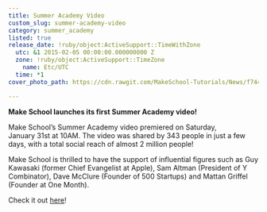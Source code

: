 ```yaml
---
title: Summer Academy Video
custom_slug: summer-academy-video
category: summer_academy
listed: true
release_date: !ruby/object:ActiveSupport::TimeWithZone
  utc: &1 2015-02-05 00:00:00.000000000 Z
  zone: !ruby/object:ActiveSupport::TimeZone
    name: Etc/UTC
  time: *1
cover_photo_path: https://cdn.rawgit.com/MakeSchool-Tutorials/News/f744d331484d043a373ee2a33d63626c352255d4//663032db-cf16-441b-9103-c518947c70e1/cover_photo.jpeg

---
```

**Make School launches its first Summer Academy video!**

Make School’s Summer Academy video premiered on Saturday, January 31st at 10AM. The video was shared by 343 people in just a few days, with a total social reach of almost 2 million people! 

Make School is thrilled to have the support of influential figures such as Guy Kawasaki (former Chief Evangelist at Apple), Sam Altman (President of Y Combinator), Dave McClure (Founder of 500 Startups) and Mattan Griffel (Founder at One Month).

Check it out [here](https://www.youtube.com/watch?v=0aNOvs3foXE)!